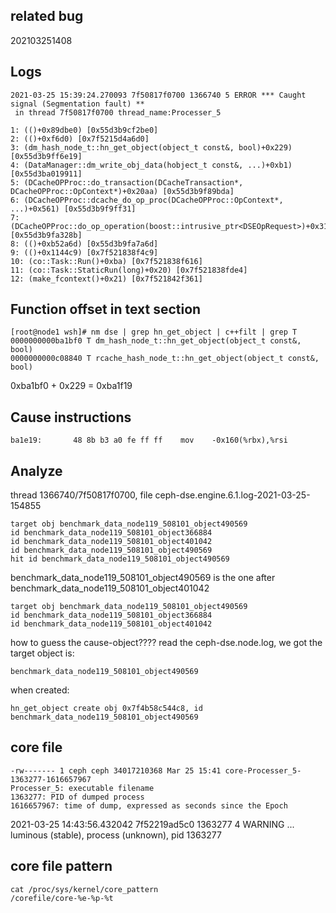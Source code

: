 ## related bug
202103251408

## Logs
```
2021-03-25 15:39:24.270093 7f50817f0700 1366740 5 ERROR *** Caught signal (Segmentation fault) **
 in thread 7f50817f0700 thread_name:Processer_5

1: (()+0x89dbe0) [0x55d3b9cf2be0]
2: (()+0xf6d0) [0x7f5215d4a6d0]
3: (dm_hash_node_t::hn_get_object(object_t const&, bool)+0x229) [0x55d3b9ff6e19]
4: (DataManager::dm_write_obj_data(hobject_t const&, ...)+0xb1) [0x55d3ba019911]
5: (DCacheOPProc::do_transaction(DCacheTransaction*, DCacheOPProc::OpContext*)+0x20aa) [0x55d3b9f89bda]
6: (DCacheOPProc::dcache_do_op_proc(DCacheOPProc::OpContext*, ...)+0x561) [0x55d3b9f9ff31]
7: (DCacheOPProc::do_op_operation(boost::intrusive_ptr<DSEOpRequest>)+0x314b) [0x55d3b9fa328b]
8: (()+0xb52a6d) [0x55d3b9fa7a6d]
9: (()+0x1144c9) [0x7f521838f4c9]
10: (co::Task::Run()+0xba) [0x7f521838f616]
11: (co::Task::StaticRun(long)+0x20) [0x7f521838fde4]
12: (make_fcontext()+0x21) [0x7f521842f361]
```
## Function offset in text section
```
[root@node1 wsh]# nm dse | grep hn_get_object | c++filt | grep T
0000000000ba1bf0 T dm_hash_node_t::hn_get_object(object_t const&, bool)
0000000000c08840 T rcache_hash_node_t::hn_get_object(object_t const&, bool)
```
0xba1bf0 + 0x229 = 0xba1f19

## Cause instructions
```
ba1e19:       48 8b b3 a0 fe ff ff    mov    -0x160(%rbx),%rsi
```

## Analyze
thread 1366740/7f50817f0700, file ceph-dse.engine.6.1.log-2021-03-25-154855
```
target obj benchmark_data_node119_508101_object490569
id benchmark_data_node119_508101_object366884
id benchmark_data_node119_508101_object401042
id benchmark_data_node119_508101_object490569
hit id benchmark_data_node119_508101_object490569
```

benchmark_data_node119_508101_object490569 is the one after benchmark_data_node119_508101_object401042
```
target obj benchmark_data_node119_508101_object490569
id benchmark_data_node119_508101_object366884
id benchmark_data_node119_508101_object401042
```
how to guess the cause-object???? read the ceph-dse.node.log, we got the target object is:
```
benchmark_data_node119_508101_object490569
```
when created:
```
hn_get_object create obj 0x7f4b58c544c8, id benchmark_data_node119_508101_object490569
```
## core file
```
-rw------- 1 ceph ceph 34017210368 Mar 25 15:41 core-Processer_5-1363277-1616657967
Processer_5: executable filename
1363277: PID of dumped process
1616657967: time of dump, expressed as seconds since the Epoch
```
2021-03-25 14:43:56.432042 7f52219ad5c0 1363277 4 WARNING ... luminous (stable), process (unknown), pid 1363277

## core file pattern
```
cat /proc/sys/kernel/core_pattern
/corefile/core-%e-%p-%t
```


